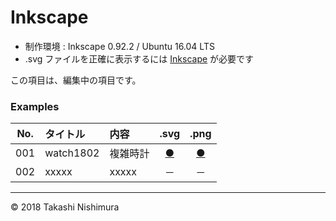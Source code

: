# Inkscape

* 制作環境 : Inkscape 0.92.2 / Ubuntu 16.04 LTS
* .svg ファイルを正確に表示するには [Inkscape](https://inkscape.org/ja/) が必要です

この項目は、編集中の項目です。

### <b>Examples</b>

|No.|タイトル|内容|.svg|.png|
|:--:|:--|:--|:--:|:--:|
|001|watch1802|複雑時計|[●](https://takashinishimura.github.io/Inkscape/watch1802.svg)|[●](https://takashinishimura.github.io/Inkscape/watch1802.png)|
|002|xxxxx|xxxxx|－|－|
***

© 2018 Takashi Nishimura